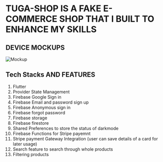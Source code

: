 # TUGA-SHOP IS A FAKE E-COMMERCE SHOP THAT I BUILT TO ENHANCE MY SKILLS

## DEVICE MOCKUPS
![Mockup](https://user-images.githubusercontent.com/79772304/188312763-07b6a6fc-134e-443c-8b13-6603c40dbadf.png)

## Tech Stacks AND FEATURES
1. Flutter
2. Provider State Management
3. Firebase Google Sign in
4. Firebase Email and password sign up
5. Firebase Anonymous sign in
6. Firebase forgot password
7. Firebase storage
8. Firebase firestore
9. Shared Preferences to store the status of darkmode
10. Firebase Functions for Stripe payemnt
11. Stripe payment Gateway Integration (user can save details of a card for later usage)
12. Search feature to search through whole products
13. Filtering products
